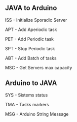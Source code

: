 
## JAVA to Arduino

  ISS - Initialize Sporadic Server
  
  APT - Add Aperiodic task
  
  PET - Add Periodic task
  
  SPT - Stop Periodic task
  
  ABT - Add Batch of tasks
  
  MSC - Get Servers max capacity  

## Arduino to JAVA
  
  SYS - Sistems status
  
  TMA - Tasks markers
  
  MSG - Arduino String Message
  
